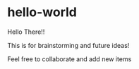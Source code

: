 # hello-world
Hello There!!

This is for brainstorming and future ideas!

Feel free to collaborate and add new items
